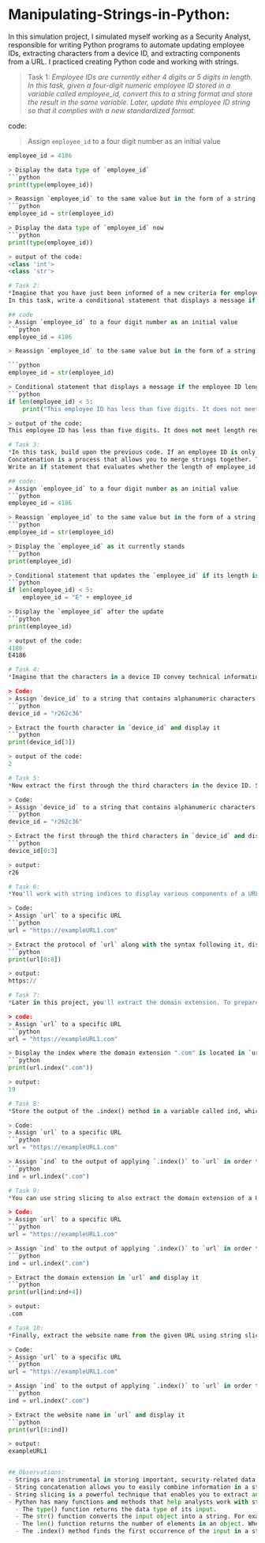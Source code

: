 # Manipulating-Strings-in-Python:
In this simulation project, I simulated myself working as a Security Analyst, responsible for writing Python programs to automate updating employee IDs, extracting characters from a device ID, and extracting components from a URL. I practiced creating Python code and working with strings. 

> Task 1:
*Employee IDs are currently either 4 digits or 5 digits in length. In this task, given a four-digit numeric employee ID stored in a variable called employee_id, convert this to a string format and store the result in the same variable. Later, update this employee ID string so that it complies with a new standardized format.*

code:
> Assign `employee_id` to a four digit number as an initial value
```python
employee_id = 4186

> Display the data type of `employee_id`
```python
print(type(employee_id))

> Reassign `employee_id` to the same value but in the form of a string
```python
employee_id = str(employee_id)

> Display the data type of `employee_id` now
```python
print(type(employee_id))

> output of the code:
<class 'int'>
<class 'str'>

# Task 2:
*Imagine that you have just been informed of a new criteria for employee IDs. They must all be five digits long for standardization purposes.
In this task, write a conditional statement that displays a message if the length of the employee ID is less than five digits.*

## code
> Assign `employee_id` to a four digit number as an initial value
```python
employee_id = 4186

> Reassign `employee_id` to the same value but in the form of a string

```python
employee_id = str(employee_id)

> Conditional statement that displays a message if the employee ID length is less than 5 digits
```python
if len(employee_id) < 5:
    print("This employee ID has less than five digits. It does not meet length requirements.")

> output of the code:
This employee ID has less than five digits. It does not meet length requirements.

# Task 3:
*In this task, build upon the previous code. If an employee ID is only four digits, use concatenation to create a five-digit employee ID number.
Concatenation is a process that allows you to merge strings together. The addition operator (+) in Python allows you to concatenate two strings.
Write an if statement that evaluates whether the length of employee_id is less than 5. When the condition evaluates to True, reassign employee_id by concatenating "E" in front of the four-digit employee ID to create a five character employee ID. Then, display employee_id again.*

## code:
> Assign `employee_id` to a four digit number as an initial value
```python
employee_id = 4186

> Reassign `employee_id` to the same value but in the form of a string
```python
employee_id = str(employee_id)

> Display the `employee_id` as it currently stands
```python
print(employee_id)

> Conditional statement that updates the `employee_id` if its length is less than 5 digits
```python
if len(employee_id) < 5:
    employee_id = "E" + employee_id

> Display the `employee_id` after the update
```python
print(employee_id)

> output of the code:
4186
E4186

# Task 4:
*Imagine that the characters in a device ID convey technical information about the device. Extract characters in specific positions from the device ID. Start off by extracting the fourth character. The variable device_id represents a device ID containing alphanumeric characters; it's already stored as a string.*

> Code:
> Assign `device_id` to a string that contains alphanumeric characters
```python
device_id = "r262c36"

> Extract the fourth character in `device_id` and display it
```python
print(device_id[3])

> output of the code:
2

# Task 5:
*Now extract the first through the third characters in the device ID. So take a slice of the device ID. You can achieve this using bracket notation in Python. Then, display the slice to examine the result.*

> Code:
> Assign `device_id` to a string that contains alphanumeric characters
```python
device_id = "r262c36"

> Extract the first through the third characters in `device_id` and display the result
```python
device_id[0:3]

> output:
r26

# Task 6:
*You'll work with string indices to display various components of a URL that's stored in the URL variable. First, extract and display the protocol of the URL and the :// characters that follow it using string slicing. Consider that the protocol is in the secure format of https when determining the indices for your slice.*

> Code:
> Assign `url` to a specific URL
```python
url = "https://exampleURL1.com"

> Extract the protocol of `url` along with the syntax following it, display the result
```python
print(url[0:8])

> output:
https://

# Task 7:
*Later in this project, you'll extract the domain extension. To prepare for this, use the .index() method to identify the index where the domain extension .com is located in the given URL.*

> code:
> Assign `url` to a specific URL
```python
url = "https://exampleURL1.com"

> Display the index where the domain extension ".com" is located in `url`
```python
print(url.index(".com"))

> output:
19

# Task 8:
*Store the output of the .index() method in a variable called ind, which is short for index. This index represents the position where the domain extension ".com" starts in the url. Be sure to replace the ### YOUR CODE HERE ### with your own code before you run the following cell. Note that running this cell will not produce an output.*

> Code:
> Assign `url` to a specific URL
```python
url = "https://exampleURL1.com"

> Assign `ind` to the output of applying `.index()` to `url` in order to extract the starting index of ".com" in `url`
```python
ind = url.index(".com")

# Task 9:
*You can use string slicing to also extract the domain extension of a URL. To do so, you can create a slice. The starting index should be the ind variable. This contains the index where the domain extension begins. The ending index should be ind + 4 (since ".com" is four characters long). Sometimes, like in this situation, it's easier to express the ending index in relation to the starting index. Examine the following code, run it as is, and observe the output.*

> Code:
> Assign `url` to a specific URL
```python
url = "https://exampleURL1.com"

> Assign `ind` to the output of applying `.index()` to `url` in order to extract the starting index of ".com" in `url`
```python
ind = url.index(".com")

> Extract the domain extension in `url` and display it
```python
print(url[ind:ind+4])

> output:
.com

# Task 10:
*Finally, extract the website name from the given URL using string slicing and the ind variable that you defined earlier. In the given URL, the website name is "exampleURL1"*

> Code:
> Assign `url` to a specific URL
```python
url = "https://exampleURL1.com"

> Assign `ind` to the output of applying `.index()` to `url` in order to extract the starting index of ".com" in `url`
```python
ind = url.index(".com")

> Extract the website name in `url` and display it
```python
print(url[8:ind])

> output:
exampleURL1


## Observations:
- Strings are instrumental in storing important, security-related data, such as device IDs and URLs.
- String concatenation allows you to easily combine information in a string with the information stored in another string.
- String slicing is a powerful technique that enables you to extract any subsection of a string.
- Python has many functions and methods that help analysts work with string values, as well as data that they want to convert to string format.
  - The type() function returns the data type of its input.
  - The str() function converts the input object into a string. For example, when called on an integer, str() returns that integer value converted to a string.
  - The len() function returns the number of elements in an object. When called on a string, len() returns the number of characters in that string.
  - The .index() method finds the first occurrence of the input in a string and returns its location. It provides the index where the substring begins.





























